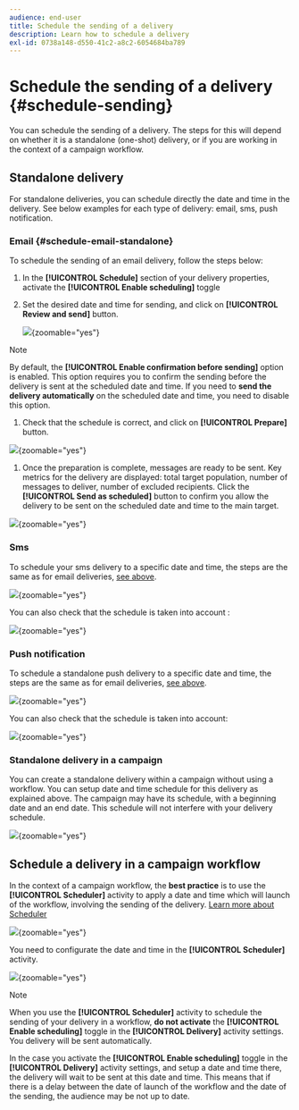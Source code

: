 ```yaml
---
audience: end-user
title: Schedule the sending of a delivery
description: Learn how to schedule a delivery
exl-id: 0738a148-d550-41c2-a8c2-6054684ba789
---
```

# Schedule the sending of a delivery {#schedule-sending}

You can schedule the sending of a delivery. The steps for this will depend on whether it is a standalone (one-shot) delivery, or if you are working in the context of a campaign workflow.

## Standalone delivery

For standalone deliveries, you can schedule directly the date and time in the delivery.
See below examples for each type of delivery: email, sms, push notification.

### Email {#schedule-email-standalone}

To schedule the sending of an email delivery, follow the steps below:

1. In the **[!UICONTROL Schedule]** section of your delivery properties, activate the **[!UICONTROL Enable scheduling]** toggle

1. Set the desired date and time for sending, and click on **[!UICONTROL Review and send]** button.

    ![](assets/schedule-email-standalone.png){zoomable="yes"}

>[!NOTE]
>
>By default, the **[!UICONTROL Enable confirmation before sending]** option is enabled. This option requires you to confirm the sending before the delivery is sent at the scheduled date and time. If you need to **send the delivery automatically** on the scheduled date and time, you need to disable this option.
>

1. Check that the schedule is correct, and click on **[!UICONTROL Prepare]** button. 

![](assets/schedule-email-standalone-prepare.png){zoomable="yes"}

1. Once the preparation is complete, messages are ready to be sent. Key metrics for the delivery are displayed: total target population, number of messages to deliver, number of excluded recipients. Click the **[!UICONTROL Send as scheduled]** button to confirm you allow the delivery to be sent on the scheduled date and time to the main target.

![](assets/schedule-email-standalone-send.png){zoomable="yes"}


### Sms

To schedule your sms delivery to a specific date and time, the steps are the same as for email deliveries, [see above](#schedule-email-standalone).

![](assets/schedule-sms-standalone.png){zoomable="yes"}

You can also check that the schedule is taken into account :

![](assets/schedule-sms-standalone-prepare.png){zoomable="yes"}

### Push notification

To schedule a standalone push delivery to a specific date and time, the steps are the same as for email deliveries, [see above](#schedule-email-standalone).

![](assets/schedule-push-standalone.png){zoomable="yes"}

You can also check that the schedule is taken into account: 

![](assets/schedule-push-standalone-prepare.png){zoomable="yes"}

### Standalone delivery in a campaign

You can create a standalone delivery within a campaign without using a workflow. You can setup date and time schedule for this delivery as explained above.
The campaign may have its schedule, with a beginning date and an end date. This schedule will not interfere with your delivery schedule. 

![](assets/schedule-delivery-standalone.png){zoomable="yes"}

## Schedule a delivery in a campaign workflow

In the context of a campaign workflow, the **best practice** is to use the **[!UICONTROL Scheduler]** activity to apply a date and time which will launch of the workflow, involving the sending of the delivery. [Learn more about Scheduler](../workflows/activities/scheduler.md)

![](assets/schedule-workflow.png){zoomable="yes"}


You need to configurate the date and time in the **[!UICONTROL Scheduler]** activity.

![](assets/schedule-workflow-scheduler.png){zoomable="yes"}


>[!NOTE] 
>
>When you use the **[!UICONTROL Scheduler]** activity to schedule the sending of your delivery in a workflow, **do not activate** the **[!UICONTROL Enable scheduling]** toggle in the **[!UICONTROL Delivery]** activity settings. You delivery will be sent automatically.
>

In the case you activate the **[!UICONTROL Enable scheduling]** toggle in the **[!UICONTROL Delivery]** activity settings, and setup a date and time there, the delivery will wait to be sent at this date and time. This means that if there is a delay between the date of launch of the workflow and the date of the sending, the audience may be not up to date.
